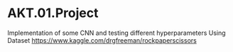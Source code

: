 # AKT.01.Project

Implementation of some CNN and testing different hyperparameters
Using Dataset https://www.kaggle.com/drgfreeman/rockpaperscissors

